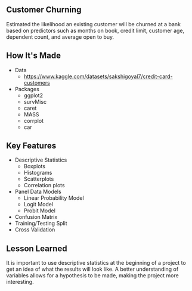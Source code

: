 ## Customer Churning
Estimated the likelihood an existing customer will be churned at a bank based on predictors such as months on book, credit limit, customer age, dependent count,
and average open to buy.

## How It's Made
* Data
  - https://www.kaggle.com/datasets/sakshigoyal7/credit-card-customers
* Packages
  - ggplot2
  - survMisc
  - caret
  - MASS
  - corrplot
  - car
## Key Features
* Descriptive Statistics
  - Boxplots
  - Histograms
  - Scatterplots
  - Correlation plots
* Panel Data Models
  - Linear Probability Model
  -  Logit Model
  -  Probit Model
* Confusion Matrix
* Training/Testing Split
* Cross Validation
## Lesson Learned
It is important to use descriptive statistics at the beginning of a project to get an idea of what the results will look like. A better understanding of variables allows for a hypothesis to be made, making the project more interesting.
